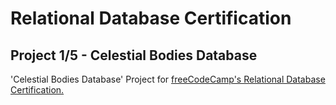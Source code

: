 # Relational Database Certification
##  Project 1/5 - Celestial Bodies Database


'Celestial Bodies Database' Project for [freeCodeCamp's Relational Database Certification.](https://www.freecodecamp.org/learn/relational-database/)
